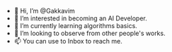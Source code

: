 - 👋 Hi, I’m @Gakkavim
- 👀 I’m interested in becoming an AI Developer.
- 🌱 I’m currently learning algorithms basics.
- 💞️ I’m looking to observe from other people's works.
- 📫 You can use to Inbox to reach me.

<!---
Gakkavim/Gakkavim is a ✨ special ✨ repository because its `README.md` (this file) appears on your GitHub profile.
You can click the Preview link to take a look at your changes.
--->
